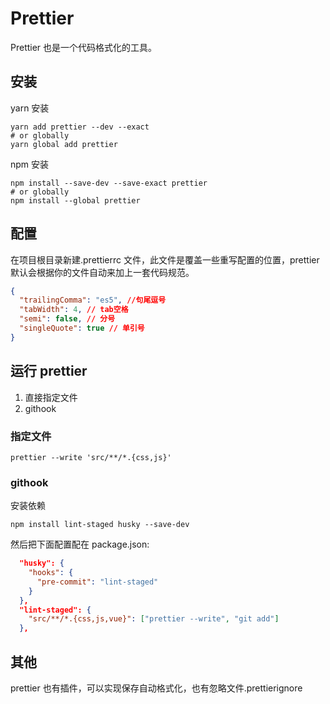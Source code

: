 # Prettier

Prettier 也是一个代码格式化的工具。

## 安装

yarn 安装

```shell
yarn add prettier --dev --exact
# or globally
yarn global add prettier
```

npm 安装

```shell
npm install --save-dev --save-exact prettier
# or globally
npm install --global prettier
```

## 配置

在项目根目录新建.prettierrc 文件，此文件是覆盖一些重写配置的位置，prettier 默认会根据你的文件自动来加上一套代码规范。

```json
{
  "trailingComma": "es5", //句尾逗号
  "tabWidth": 4, // tab空格
  "semi": false, // 分号
  "singleQuote": true // 单引号
}
```

## 运行 prettier

1. 直接指定文件
2. githook

### 指定文件

```shell
prettier --write 'src/**/*.{css,js}'
```

### githook

安装依赖

```shell
npm install lint-staged husky --save-dev
```

然后把下面配置配在 package.json:

```json
  "husky": {
    "hooks": {
      "pre-commit": "lint-staged"
    }
  },
  "lint-staged": {
    "src/**/*.{css,js,vue}": ["prettier --write", "git add"]
  },
```

## 其他

prettier 也有插件，可以实现保存自动格式化，也有忽略文件.prettierignore
